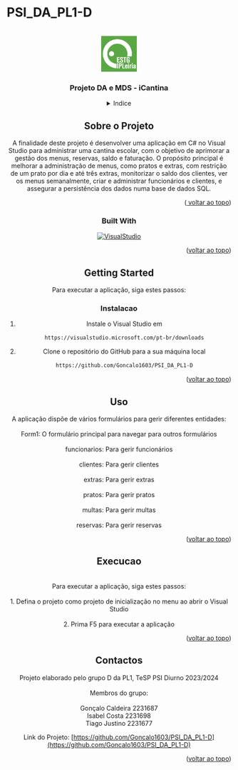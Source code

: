 # PSI_DA_PL1-D
<a name="readme-top"></a>

<br />
<div align="center">
  <a href="https://github.com/Goncalo1603/PSI_DA_PL1-D">
    <img src="images/images.jpeg" alt="Logo" width="80" height="80">
  </a>

<h3 align="center">Projeto DA e MDS - iCantina</h3>

<details>
  <summary>Indice</summary>
  <ol>
    <li>
      <a href="#sobre-o-projeto">Sobre o Projeto</a>
      <ul>
        <li><a href="#built-with">Built With</a></li>
      </ul>
    </li>
    <li>
      <a href="#getting-started">Getting Started</a>
      <ul>
        <li><a href="#instalacao">Instalação</a></li>
      </ul>
    </li>
    <li><a href="#uso">Uso</a></li>
    <li><a href="#execucao">Execução</a></li>
    <li><a href="#contactos">Contactos</a></li>
  </ol>
</details>



## Sobre o Projeto

A finalidade deste projeto é desenvolver uma aplicação em C# no Visual Studio para administrar uma cantina escolar, com o objetivo de aprimorar a gestão dos menus, reservas, saldo e faturação. O propósito principal é melhorar a administração de menus, como pratos e extras, com restrição de um prato por dia e até três extras, monitorizar o saldo dos clientes, ver os menus semanalmente, criar e administrar funcionários e clientes, e assegurar a persistência dos dados numa base de dados SQL.

<p align="right">(<a href="#readme-top"> voltar ao topo</a>)</p>




### Built With

[![VisualStudio][visualstudio.microsoft.com]][VisualStudio-url]

<p align="right">(<a href="#readme-top">voltar ao topo</a>)</p>



## Getting Started

Para executar a aplicação, siga estes passos:


### Instalacao

1. Instale o Visual Studio em
   ```sh
   https://visualstudio.microsoft.com/pt-br/downloads
   ```

2. Clone o repositório do GitHub para a sua máquina local
   ```sh
   https://github.com/Goncalo1603/PSI_DA_PL1-D
   ```

<p align="right">(<a href="#readme-top">voltar ao topo</a>)</p>



## Uso

A aplicação dispõe de vários formulários para gerir diferentes entidades:
<br />
<br />
  Form1: O formulário principal para navegar para outros formulários
  <br />
  <br />
  funcionarios: Para gerir funcionários
  <br />
  <br />
  clientes: Para gerir clientes
  <br />
  <br />
  extras: Para gerir extras
  <br />
  <br />
  pratos: Para gerir pratos
  <br />
  <br />
  multas: Para gerir multas
  <br />
  <br />
  reservas: Para gerir reservas
<br />

<p align="right">(<a href="#readme-top">voltar ao topo</a>)</p>


## Execucao
<br />
Para executar a aplicação, siga estes passos:
<br />
  <br />
1. Defina o projeto como projeto de inicialização no menu ao abrir o Visual Studio
   <br />
     <br />
2. Prima F5 para executar a aplicação
   <br />
   
<p align="right">(<a href="#readme-top">voltar ao topo</a>)</p>



## Contactos

Projeto elaborado pelo grupo D da PL1, TeSP PSI Diurno 2023/2024
<br />
<br />
Membros do grupo:
<br />
<br />
  Gonçalo Caldeira 2231687
  <br />
  Isabel Costa 2231698
  <br />
  Tiago Justino 2231677
  <br />
  
  
  

Link do Projeto: [https://github.com/Goncalo1603/PSI_DA_PL1-D](https://github.com/Goncalo1603/PSI_DA_PL1-D)
<br />
<p align="right">(<a href="#readme-top">voltar ao topo</a>)</p>




[visualstudio.microsoft.com]: https://p.kindpng.com/picc/s/13-131087_visual-studio-2019-official-logo-visual-studio-2010.png
[VisualStudio-url]: visualstudio.microsoft.com
